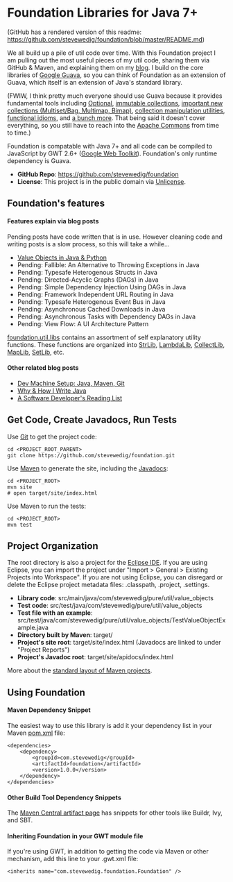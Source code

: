 Foundation Libraries for Java 7+
=============

(GitHub has a rendered version of this readme: https://github.com/stevewedig/foundation/blob/master/README.md)

We all build up a pile of util code over time. With this Foundation project I am pulling out the most useful pieces of my util code, sharing them via GitHub & Maven, and explaining them on my [blog](http://stevewedig.com). I build on the core libraries of [Google Guava](https://code.google.com/p/guava-libraries/), so you can think of Foundation as an extension of Guava, which itself is an extension of Java's standard library. 

(FWIW, I think pretty much everyone should use Guava because it provides fundamental tools including [Optional](https://code.google.com/p/guava-libraries/wiki/UsingAndAvoidingNullExplained), [immutable collections](https://code.google.com/p/guava-libraries/wiki/ImmutableCollectionsExplained), [important new collections (Multiset/Bag, Multimap, Bimap)](https://code.google.com/p/guava-libraries/wiki/NewCollectionTypesExplained), [collection manipulation utilities](https://code.google.com/p/guava-libraries/wiki/CollectionUtilitiesExplained), [functional idioms](https://code.google.com/p/guava-libraries/wiki/FunctionalExplained), and [a bunch more](https://code.google.com/p/guava-libraries/wiki/GuavaExplained). That being said it doesn't cover everything, so you still have to reach into the [Apache Commons](http://commons.apache.org/) from time to time.)

Foundation is compatable with Java 7+ and all code can be compiled to JavaScript by GWT 2.6+ ([Google Web Toolkit](https://code.google.com/p/guava-libraries/wiki/GuavaExplained)). Foundation's only runtime dependency is Guava.

* **GitHub Repo**: https://github.com/stevewedig/foundation
* **License**: This project is in the public domain via [Unlicense](http://unlicense.org).

## Foundation's features

#### Features explain via blog posts

Pending posts have code written that is in use. However cleaning code and writing posts is a slow process, so this will take a while...

* [Value Objects in Java & Python](http://stevewedig.com)
* Pending: Fallible: An Alternative to Throwing Exceptions in Java
* Pending: Typesafe Heterogenous Structs in Java
* Pending: Directed-Acyclic Graphs (DAGs) in Java
* Pending: Simple Dependency Injection Using DAGs in Java
* Pending: Framework Independent URL Routing in Java
* Pending: Typesafe Heterogenous Event Bus in Java
* Pending: Asynchronous Cached Downloads in Java
* Pending: Asynchronous Tasks with Dependency DAGs in Java
* Pending: View Flow: A UI Architecture Pattern

[foundation.util.libs](https://github.com/stevewedig/foundation/tree/master/src/main/java/com/stevewedig/foundation/util/libs) contains an assortment of self explanatory utility functions. These functions are organized into [StrLib](https://github.com/stevewedig/foundation/tree/master/src/main/java/com/stevewedig/foundation/util/StrLib.java), [LambdaLib](https://github.com/stevewedig/foundation/tree/master/src/main/java/com/stevewedig/foundation/util/LambdaLib.java), [CollectLib](https://github.com/stevewedig/foundation/tree/master/src/main/java/com/stevewedig/foundation/util/CollectLib.java), [MapLib](https://github.com/stevewedig/foundation/tree/master/src/main/java/com/stevewedig/foundation/util/MapLib.java), [SetLib](https://github.com/stevewedig/foundation/tree/master/src/main/java/com/stevewedig/foundation/util/SetLib.java), etc.

#### Other related blog posts

* [Dev Machine Setup: Java, Maven, Git](http://stevewedig.com)
* [Why & How I Write Java](http://stevewedig.com/2014/02/17/why-and-how-i-write-java/)
* [A Software Developer's Reading List](http://stevewedig.com/2014/02/03/software-developers-reading-list/)

## Get Code, Create Javadocs, Run Tests

Use [Git](http://en.wikipedia.org/wiki/Git_(software)) to get the project code:

    cd <PROJECT_ROOT_PARENT>
    git clone https://github.com/stevewedig/foundation.git

Use [Maven](http://en.wikipedia.org/wiki/Apache_Maven) to generate the site, including the [Javadocs](http://en.wikipedia.org/wiki/Javadoc):

    cd <PROJECT_ROOT>
    mvn site
    # open target/site/index.html

Use Maven to run the tests:
    
    cd <PROJECT_ROOT>
    mvn test

## Project Organization

The root directory is also a project for the [Eclipse IDE](http://en.wikipedia.org/wiki/Eclipse_(software)). If you are using Eclipse, you can import the project under "Import > General > Existing Projects into Workspace". If you are not using Eclipse, you can disregard or delete the Eclipse project metadata files: .classpath, .project, .settings.

* **Library code**: src/main/java/com/stevewedig/pure/util/value_objects
* **Test code**: src/test/java/com/stevewedig/pure/util/value_objects
* **Test file with an example**: src/test/java/com/stevewedig/pure/util/value_objects/TestValueObjectExample.java
* **Directory built by Maven**: target/
* **Project's site root**: target/site/index.html (Javadocs are linked to under "Project Reports")
* **Project's Javadoc root**: target/site/apidocs/index.html

More about the [standard layout of Maven projects](https://maven.apache.org/guides/introduction/introduction-to-the-standard-directory-layout.html).

## Using Foundation

#### Maven Dependency Snippet

The easiest way to use this library is add it your dependency list in your Maven [pom.xml](https://maven.apache.org/guides/introduction/introduction-to-the-pom.html) file:

    <dependencies>
        <dependency>
            <groupId>com.stevewedig</groupId>
            <artifactId>foundation</artifactId>
            <version>1.0.0</version>
        </dependency>
    </dependencies>

#### Other Build Tool Dependency Snippets

The [Maven Central artifact page](http://search.maven.org/#artifactdetails%7Ccom.stevewedig%7Cfoundation%7C1.0.0%7Cjar) has snippets for other tools like Buildr, Ivy, and SBT.

#### Inheriting Foundation in your GWT module file

If you're using GWT, in addition to getting the code via Maven or other mechanism, add this line to your .gwt.xml file:

    <inherits name="com.stevewedig.foundation.Foundation" />


